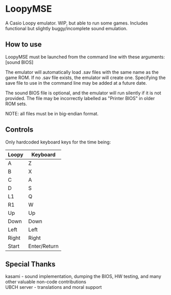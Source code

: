 # LoopyMSE
A Casio Loopy emulator. WIP, but able to run some games.
Includes functional but slightly buggy/incomplete sound emulation.

## How to use
LoopyMSE must be launched from the command line with these arguments: <game ROM> <BIOS> [sound BIOS]

The emulator will automatically load .sav files with the same name as the game ROM. If no .sav file exists, the emulator will create one. Specifying the save file to use in the command line may be added at a future date.

The sound BIOS file is optional, and the emulator will run silently if it is not provided. The file may be incorrectly labelled as "Printer BIOS" in older ROM sets.

NOTE: all files must be in big-endian format.

## Controls
Only hardcoded keyboard keys for the time being:

| Loopy | Keyboard |
| ----- | -------- |
| A | Z |
| B | X |
| C | A |
| D | S |
| L1 | Q |
| R1 | W |
| Up | Up |
| Down | Down |
| Left | Left |
| Right | Right |
| Start | Enter/Return |

## Special Thanks
kasami - sound implementation, dumping the BIOS, HW testing, and many other valuable non-code contributions  
UBCH server - translations and moral support
